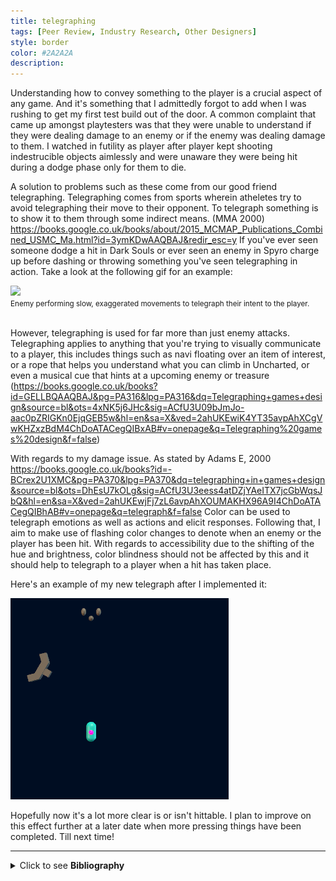 ```yaml
---
title: telegraphing
tags: [Peer Review, Industry Research, Other Designers]
style: border
color: #2A2A2A
description: 
---
```

Understanding how to convey something to the player is a crucial aspect of any game. And it's something that I admittedly forgot to add when I was rushing to get my first test build out of the door. A common complaint that came up amongst playtesters was that they were unable to understand if they were dealing damage to an enemy or if the enemy was dealing damage to them. I watched in futility as player after player kept shooting indestrucible objects aimlessly and were unaware they were being hit during a dodge phase only for them to die.

A solution to problems such as these come from our good friend telegraphing. Telegraphing comes from sports wherein atheletes try to avoid telegraphing their move to their opponent. To telegraph something is to show it to them through some indirect means. (MMA 2000) https://books.google.co.uk/books/about/2015_MCMAP_Publications_Combined_USMC_Ma.html?id=3ymKDwAAQBAJ&redir_esc=y If you've ever seen someone dodge a hit in Dark Souls or ever seen an enemy in Spyro charge up before dashing or throwing something you've seen telegraphing in action. Take a look at the following gif for an example:

<img class="center" src="http://orig12.deviantart.net/2c4e/f/2014/094/4/f/reremake_by_aloo81-d7d2zxq.gif">

<div class="footnote">
<small>Enemy performing slow, exaggerated movements to telegraph their intent to the player.</small>
</div> <br>

However, telegraphing is used for far more than just enemy attacks. Telegraphing applies to anything that you're trying to visually communicate to a player, this includes things such as navi floating over an item of interest, or a rope that helps you understand what you can climb in Uncharted, or even a musical cue that hints at a upcoming enemy or treasure (https://books.google.co.uk/books?id=GELLBQAAQBAJ&pg=PA316&lpg=PA316&dq=Telegraphing+games+design&source=bl&ots=4xNK5j6JHc&sig=ACfU3U09bJmJo-aac0pZRIGKn0EjqGEB5w&hl=en&sa=X&ved=2ahUKEwiK4YT35avpAhXCgVwKHZxzBdM4ChDoATACegQIBxAB#v=onepage&q=Telegraphing%20games%20design&f=false)

With regards to my damage issue. As stated by Adams E, 2000 https://books.google.co.uk/books?id=-BCrex2U1XMC&pg=PA370&lpg=PA370&dq=telegraphing+in+games+design&source=bl&ots=DhEsU7kOLg&sig=ACfU3U3eess4atDZjYAeITX7jcGbWqsJbQ&hl=en&sa=X&ved=2ahUKEwjFj7zL6avpAhXOUMAKHX96A9I4ChDoATACegQIBhAB#v=onepage&q=telegraph&f=false Color can be used to telegraph emotions as well as actions and elicit responses. Following that, I aim to make use of flashing color changes to denote when an enemy or the player has been hit. With regards to accessibility due to the shifting of the hue and brightness, color blindness should not be affected by this and it should help to telegraph to a player when a hit has taken place.

Here's an example of my new telegraph after I implemented it:

<img class="center" src="/assets/images/major-project/telegraph-example.gif">

Hopefully now it's a lot more clear is or isn't hittable. I plan to improve on this effect further at a later date when more pressing things have been completed. Till next time!

---

<details>
     <summary> Click to see <b>Bibliography</b> </summary> <br>

     <ul>
          <li>
               Fullerton, T., 2008. <em>Game Design Workshop.</em> 2nd ed. Burlington, MA: Morgan Kaufmann Publishers. [online] Available at: <a href="http://host.conseiljedi.com/~kira/Game%20Design%20Workshop-A%20playcentric%20approach%20to%20creating%20innovative%20games-2nd%20Edition.pdf
               "> http://host.conseiljedi.com/~kira/Game%20Design%20Workshop-A%20playcentric%20approach%20to%20creating%20innovative%20games-2nd%20Edition.pdf </a> [Accessed 11 May 2020].
          </li>
          <li>
               Taylor, C., 2015.  <em>Managing Scope And Crunch: Lessons- Gamecareerguide.Com.</em> [online] Gamecareerguide.com. Available at: <a href="https://www.gamecareerguide.com/features/1443/managing_scope_and_crunch_lessons_from_a_small_student_team.php?page=1"> https://www.gamecareerguide.com/features/1443/managing_scope_and_crunch_lessons_from_a_small_student_team.php?page=1 </a> [Accessed 11 May 2020].
          </li>
          <li>
               Van Wyngaard, C., Pretorius, J. and Pretorius, L., 2012. Theory of the triple constraint - A conceptual review. <em>2012 IEEE International Conference on Industrial Engineering and Engineering Management,</em>  [online] Available at: <a href="https://www.academia.edu/8294762/Theory_of_the_Triple_Constraint_a_Conceptual_Review"> https://www.academia.edu/8294762/Theory_of_the_Triple_Constraint_a_Conceptual_Review </a> [Accessed 11 May 2020].
          </li>
     </ul>
</details>